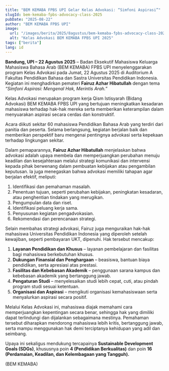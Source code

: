 ```yaml
---
title: "BEM KEMABA FPBS UPI Gelar Kelas Advokasi: “Simfoni Aspirasi”"
slugId: bem-kemaba-fpbs-advocacy-class-2025
pubDate: "2025-08-22"
author: "BEM KEMABA FPBS UPI"
image:
  url: "/images/berita/2025/8agustus/bem-kemaba-fpbs-advocacy-class-2025.webp"
  alt: "Kelas Advokasi BEM KEMABA FPBS UPI 2025"
tags: ["berita"]
lang: id
---
```


**Bandung, UPI – 22 Agustus 2025** – Badan Eksekutif Mahasiswa Keluarga Mahasiswa Bahasa Arab (BEM KEMABA) FPBS UPI menyelenggarakan program Kelas Advokasi pada Jumat, 22 Agustus 2025 di Auditorium A Fakultas Pendidikan Bahasa dan Sastra Universitas Pendidikan Indonesia. Kegiatan ini menghadirkan pemateri **Fairuz Azhar Hibatullah** dengan tema *“Simfoni Aspirasi: Mengenal Hak, Merintis Arah.”*  

Kelas Advokasi merupakan program kerja Qism Istisyarah (Bidang Advokasi) BEM KEMABA FPBS UPI yang bertujuan meningkatkan kesadaran mahasiswa terhadap hak-hak mereka serta memberikan keterampilan dalam menyuarakan aspirasi secara cerdas dan konstruktif.  

Acara diikuti sekitar 60 mahasiswa Pendidikan Bahasa Arab yang terdiri dari panitia dan peserta. Selama berlangsung, kegiatan berjalan baik dan memberikan perspektif baru mengenai pentingnya advokasi serta kepekaan terhadap lingkungan sekitar.  

Dalam pemaparannya, **Fairuz Azhar Hibatullah** menjelaskan bahwa advokasi adalah upaya membela dan memperjuangkan perubahan menuju keadilan dan kesejahteraan melalui strategi komunikasi dan intervensi kepada pihak berwenang dalam pembuatan kebijakan atau pengambilan keputusan. Ia juga menegaskan bahwa advokasi memiliki tahapan agar berjalan efektif, meliputi:  

1. Identifikasi dan pemahaman masalah.  
2. Penentuan tujuan, seperti perubahan kebijakan, peningkatan kesadaran, atau penghentian tindakan yang merugikan.  
3. Pengumpulan data dan riset.  
4. Identifikasi peluang kerja sama.  
5. Penyusunan kegiatan pengadvokasian.  
6. Rekomendasi dan perencanaan strategi.  

Selain membahas strategi advokasi, Fairuz juga menguraikan hak-hak mahasiswa Universitas Pendidikan Indonesia yang diperoleh setelah kewajiban, seperti pembayaran UKT, dipenuhi. Hak tersebut mencakup:  

1. **Layanan Pendidikan dan Khusus** – layanan pembelajaran dan fasilitas bagi mahasiswa berkebutuhan khusus.  
2. **Dukungan Finansial dan Penghargaan** – beasiswa, bantuan biaya pendidikan, serta apresiasi atas prestasi.  
3. **Fasilitas dan Kebebasan Akademik** – penggunaan sarana kampus dan kebebasan akademik yang bertanggung jawab.  
4. **Pengaturan Studi** – menyelesaikan studi lebih cepat, cuti, atau pindah program studi sesuai ketentuan.  
5. **Organisasi dan Aspirasi** – mengikuti organisasi kemahasiswaan serta menyalurkan aspirasi secara positif.  

Melalui Kelas Advokasi ini, mahasiswa diajak memahami cara memperjuangkan kepentingan secara benar, sehingga hak yang dimiliki dapat terlindungi dan dijalankan sebagaimana mestinya. Pemahaman tersebut diharapkan mendorong mahasiswa lebih kritis, bertanggung jawab, serta mampu menggunakan hak demi terciptanya kehidupan yang adil dan seimbang.  

Upaya ini sekaligus mendukung tercapainya **Sustainable Development Goals (SDGs)**, khususnya poin **4 (Pendidikan Berkualitas)** dan poin **16 (Perdamaian, Keadilan, dan Kelembagaan yang Tangguh).**  

(BEM KEMABA)  
